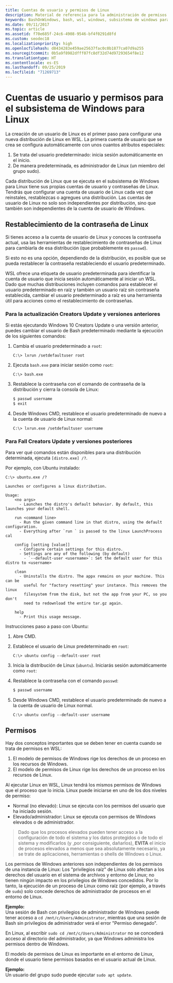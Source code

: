 ```yaml
---
title: Cuentas de usuario y permisos de Linux
description: Material de referencia para la administración de permisos y cuentas de usuario con el subsistema de Windows para Linux.
keywords: BashOnWindows, bash, wsl, windows, subsistema de windows para linux, subsistemawindows, ubuntu, cuentas de usuario
ms.date: 09/11/2017
ms.topic: article
ms.assetid: f70e685f-24c6-4908-9546-bf4f0291d8fd
ms.custom: seodec18
ms.localizationpriority: high
ms.openlocfilehash: d8434283e459ae25637fac0c0b1877ca07d9a255
ms.sourcegitcommit: 0b5a9f8982dfff07fc8df32d74d97293654f8e12
ms.translationtype: HT
ms.contentlocale: es-ES
ms.lasthandoff: 09/25/2019
ms.locfileid: "71269713"
---
```

# <a name="user-accounts-and-permissions-for-windows-subsystem-for-linux"></a>Cuentas de usuario y permisos para el subsistema de Windows para Linux

La creación de un usuario de Linux es el primer paso para configurar una nueva distribución de Linux en WSL.  La primera cuenta de usuario que se crea se configura automáticamente con unos cuantos atributos especiales:

1. Se trata del usuario predeterminado: inicia sesión automáticamente en el inicio.
1. De manera predeterminada, es administrador de Linux (un miembro del grupo sudo).

Cada distribución de Linux que se ejecuta en el subsistema de Windows para Linux tiene sus propias cuentas de usuario y contraseñas de Linux.  Tendrás que configurar una cuenta de usuario de Linux cada vez que reinstales, restablezcas o agregues una distribución.  Las cuentas de usuario de Linux no solo son independientes por distribución, sino que también son independientes de la cuenta de usuario de Windows.

## <a name="resetting-your-linux-password"></a>Restablecimiento de la contraseña de Linux

Si tienes acceso a la cuenta de usuario de Linux y conoces la contraseña actual, usa las herramientas de restablecimiento de contraseñas de Linux para cambiarla de esa distribución (que probablemente es `passwd`).

Si esto no es una opción, dependiendo de la distribución, es posible que se pueda restablecer la contraseña restableciendo el usuario predeterminado.

WSL ofrece una etiqueta de usuario predeterminada para identificar la cuenta de usuario que inicia sesión automáticamente al iniciar un WSL.  Dado que muchas distribuciones incluyen comandos para establecer el usuario predeterminado en raíz y también un usuario raíz sin contraseña establecida, cambiar el usuario predeterminado a raíz es una herramienta útil para acciones como el restablecimiento de contraseñas.

### <a name="for-creators-update-and-earlier"></a>Para la actualización Creators Update y versiones anteriores
Si estás ejecutando Windows 10 Creators Update o una versión anterior, puedes cambiar el usuario de Bash predeterminado mediante la ejecución de los siguientes comandos:

1. Cambia el usuario predeterminado a `root`:

    ```console
    C:\> lxrun /setdefaultuser root
    ```

1. Ejecuta `bash.exe` para iniciar sesión como `root`:

    ```console
    C:\> bash.exe
    ```

1. Restablece la contraseña con el comando de contraseña de la distribución y cierra la consola de Linux:

    ```BASH
    $ passwd username
    $ exit
    ```

1. Desde Windows CMD, restablece el usuario predeterminado de nuevo a la cuenta de usuario de Linux normal:

    ```console
    C:\> lxrun.exe /setdefaultuser username
    ```

### <a name="for-fall-creators-update-and-later"></a>Para Fall Creators Update y versiones posteriores
Para ver qué comandos están disponibles para una distribución determinada, ejecuta `[distro.exe] /?`.
    
Por ejemplo, con Ubuntu instalado:

```console
C:\> ubuntu.exe /?

Launches or configures a linux distribution.

Usage:
    <no args>
      - Launches the distro's default behavior. By default, this launches your default shell.

    run <command line>
      - Run the given command line in that distro, using the default configuration.
      - Everything after `run ` is passed to the linux LaunchProcess cal

    config [setting [value]]
      - Configure certain settings for this distro.
      - Settings are any of the following (by default)
        - `--default-user <username>`: Set the default user for this distro to <username>

    clean
      - Uninstalls the distro. The appx remains on your machine. This can be
        useful for "factory resetting" your instance. This removes the linux
        filesystem from the disk, but not the app from your PC, so you don't
        need to redownload the entire tar.gz again.

    help
      - Print this usage message.
```

Instrucciones paso a paso con Ubuntu:

1. Abre CMD.
1. Establece el usuario de Linux predeterminado en `root`:

    ```console
    C:\> ubuntu config --default-user root
    ```    

1. Inicia la distribución de Linux (`ubuntu`).  Iniciarás sesión automáticamente como `root`:

1. Restablece la contraseña con el comando `passwd`:

    ```BASH
    $ passwd username
    ```

1. Desde Windows CMD, restablece el usuario predeterminado de nuevo a la cuenta de usuario de Linux normal.

    ```console
    C:\> ubuntu config --default-user username
    ```

## <a name="permissions"></a>Permisos

Hay dos conceptos importantes que se deben tener en cuenta cuando se trata de permisos en WSL:

1. El modelo de permisos de Windows rige los derechos de un proceso en los recursos de Windows.
2. El modelo de permisos de Linux rige los derechos de un proceso en los recursos de Linux.

Al ejecutar Linux en WSL, Linux tendrá los mismos permisos de Windows que el proceso que lo inicia. Linux puede iniciarse en uno de los dos niveles de permiso:

* Normal (no elevado): Linux se ejecuta con los permisos del usuario que ha iniciado sesión.
* Elevado/administrador: Linux se ejecuta con permisos de Windows elevados o de administrador.

> Dado que los procesos elevados pueden tener acceso a la configuración de todo el sistema y los datos protegidos o de todo el sistema y modificarlos (y ,por consiguiente, dañarlos), **EVITA** el inicio de procesos elevados a menos que sea absolutamente necesario, ya se trate de aplicaciones, herramientas o shells de Windows o Linux.

Los permisos de Windows anteriores son independientes de los permisos de una instancia de Linux: Los "privilegios raíz" de Linux solo afectan a los derechos del usuario en el sistema de archivos y entorno de Linux; no tienen ningún impacto en los privilegios de Windows concedidos. Por lo tanto, la ejecución de un proceso de Linux como raíz (por ejemplo, a través de `sudo`) solo concede derechos de administrador de procesos en el entorno de Linux.

**Ejemplo:**     
Una sesión de Bash con privilegios de administrador de Windows puede tener acceso a `cd /mnt/c/Users/Administrator`, mientras que una sesión de Bash sin privilegios de administrador verá el error "Permiso denegado".

En Linux, al escribir `sudo cd /mnt/c/Users/Administrator` no se concederá acceso al directorio del administrador, ya que Windows administra los permisos dentro de Windows.

El modelo de permisos de Linux es importante en el entorno de Linux, donde el usuario tiene permisos basados en el usuario actual de Linux.

**Ejemplo:**  
Un usuario del grupo sudo puede ejecutar `sudo apt update`.
